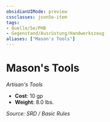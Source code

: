 ```yaml
---
obsidianUIMode: preview
cssclasses: json5e-item
tags:
- Quelle/5e/PHB
- Gegenstand/Ausrüstung/Handwerkszeug
aliases: ["Mason's Tools"]
---
```

# Mason's Tools
*Artisan's Tools*  

- **Cost**: 10 gp
- **Weight**: 8.0 lbs.

*Source: SRD / Basic Rules*